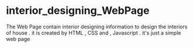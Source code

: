# interior_designing_WebPage

The Web Page contain interior designing information to design the interiors of house . it is created by HTML , CSS and , Javascript .
it's just a simple web page 
